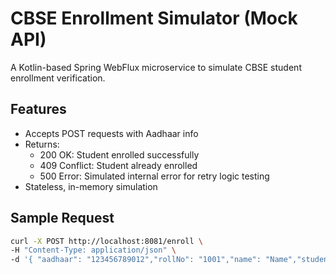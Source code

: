 # CBSE Enrollment Simulator (Mock API)

A Kotlin-based Spring WebFlux microservice to simulate CBSE student enrollment verification.

## Features

- Accepts POST requests with Aadhaar info
- Returns:
    - 200 OK: Student enrolled successfully
    - 409 Conflict: Student already enrolled
    - 500 Error: Simulated internal error for retry logic testing
- Stateless, in-memory simulation

## Sample Request

```bash
curl -X POST http://localhost:8081/enroll \
-H "Content-Type: application/json" \
-d '{ "aadhaar": "123456789012","rollNo": "1001","name": "Name","studentClass": "10","dob": "2012-12-31","school": "ABC"}'
